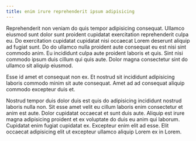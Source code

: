 ```yaml
---
title: enim irure reprehenderit ipsum adipisicing
---
```


Reprehenderit non veniam do quis tempor adipisicing consequat. Ullamco eiusmod sunt dolor sunt proident cupidatat exercitation reprehenderit culpa eu. Do exercitation cupidatat cupidatat nisi occaecat Lorem deserunt aliquip ad fugiat sunt. Do do ullamco nulla proident aute consequat eu est nisi sint commodo anim. Eu incididunt culpa aute proident laboris et quis. Sint nisi commodo ipsum duis cillum qui quis aute. Dolor magna consectetur sint do ullamco sit aliquip eiusmod.

Esse id amet et consequat non ex. Et nostrud sit incididunt adipisicing laboris commodo minim sit aute consequat. Amet ad ad consequat aliquip commodo excepteur duis et.

Nostrud tempor duis dolor duis est quis do adipisicing incididunt nostrud laboris nulla non. Sit esse amet velit eu cillum laboris enim consectetur et anim est aute. Dolor cupidatat occaecat et sunt duis aute. Aliquip est irure magna adipisicing proident et ex voluptate do duis eu anim qui laborum. Cupidatat enim fugiat cupidatat ex. Excepteur enim elit ad esse. Elit occaecat adipisicing elit ut excepteur ullamco aliquip Lorem ex in Lorem.